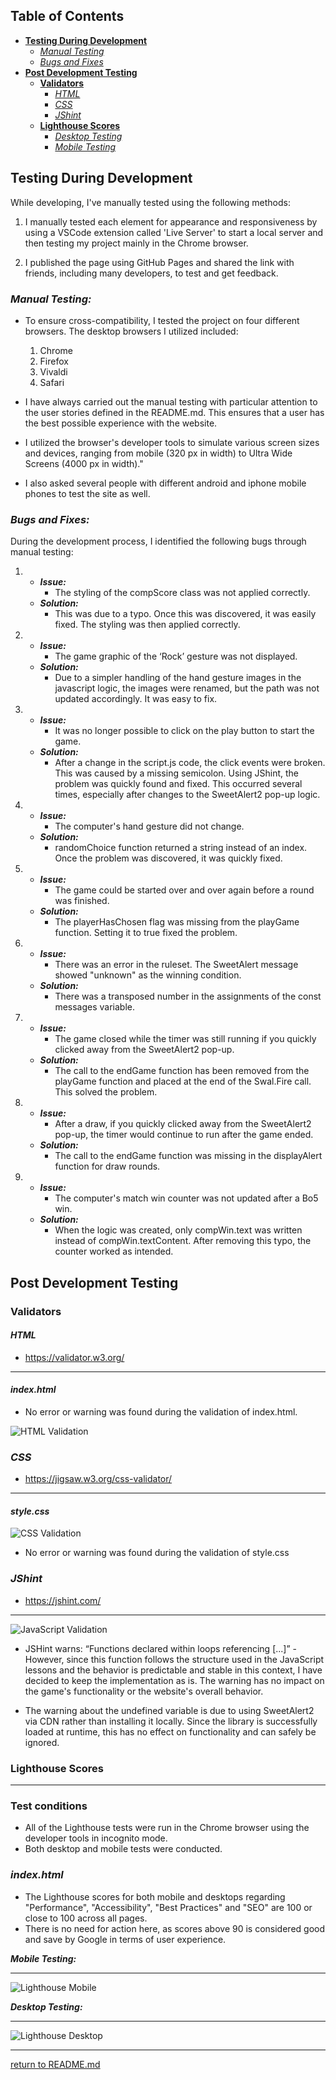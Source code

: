 ## Table of Contents
* [**Testing During Development**](#testing-during-development)
    * [*Manual Testing*](#manual-testing)
    * [*Bugs and Fixes*](#bugs-and-fixes)
* [**Post Development Testing**](#post-development-testing)
  * [**Validators**](#validators)
      * [*HTML*](#html)
      * [*CSS*](#css)
      * [*JShint*](#jshint)
  * [**Lighthouse Scores**](#lighthouse-scores)
      * [*Desktop Testing*](#desktop-testing)
      * [*Mobile Testing*](#mobile-testing)

## **Testing During Development**
While developing, I've manually tested using the following methods:

1. I manually tested each element for appearance and responsiveness by using a VSCode extension called 'Live Server' to start a local server and then testing my project mainly in the Chrome browser.
    
2. I published the page using GitHub Pages and shared the link with friends, including many developers, to test and get feedback.

### ***Manual Testing:***
* To ensure cross-compatibility, I tested the project on four different browsers. The desktop browsers I utilized included:

  1. Chrome
  2. Firefox  
  3. Vivaldi
  4. Safari

* I have always carried out the manual testing with particular attention to the user stories defined in the README.md. This ensures that a user has the best possible experience with the website.
* I utilized the browser's developer tools to simulate various screen sizes and devices, ranging from mobile (320 px in width) to Ultra Wide Screens (4000 px in width)." 
* I also asked several people with different android and iphone mobile phones to test the site as well.

### ***Bugs and Fixes:***

During the development process, I identified the following bugs through manual testing:

1.  * ***Issue:*** 
        * The styling of the compScore class was not applied correctly.
    * ***Solution:*** 
        * This was due to a typo. Once this was discovered, it was easily fixed. The styling was then applied correctly.

2.  * ***Issue:*** 
        * The game graphic of the ‘Rock’ gesture was not displayed.
    * ***Solution:***
        * Due to a simpler handling of the hand gesture images in the javascript logic, the images were renamed, but the path was not updated accordingly. It was easy to fix.

3.  * ***Issue:*** 
        * It was no longer possible to click on the play button to start the game.
    * ***Solution:***
        * After a change in the script.js code, the click events were broken. This was caused by a missing semicolon. Using JShint, the problem was quickly found and fixed. This occurred several times, especially after changes to the SweetAlert2 pop-up logic.

4.  * ***Issue:*** 
        * The computer's hand gesture did not change.
    * ***Solution:***
        * randomChoice function returned a string instead of an index. Once the problem was discovered, it was quickly fixed.

5.  * ***Issue:*** 
        * The game could be started over and over again before a round was finished.
    * ***Solution:***
        * The playerHasChosen flag was missing from the playGame function. Setting it to true fixed the problem.

6.  * ***Issue:*** 
        * There was an error in the ruleset. The SweetAlert message showed "unknown" as the winning condition.
    * ***Solution:***
        * There was a transposed number in the assignments of the const messages variable.

7.  * ***Issue:*** 
        * The game closed while the timer was still running if you quickly clicked away from the SweetAlert2 pop-up.
    * ***Solution:***
        * The call to the endGame function has been removed from the playGame function and placed at the end of the Swal.Fire call. This solved the problem.

8.  * ***Issue:*** 
        * After a draw, if you quickly clicked away from the SweetAlert2 pop-up, the timer would continue to run after the game ended.
    * ***Solution:***
        * The call to the endGame function was missing in the displayAlert function for draw rounds.

9.  * ***Issue:*** 
        * The computer's match win counter was not updated after a Bo5 win.
    * ***Solution:***
        * When the logic was created, only compWin.text was written instead of compWin.textContent. After removing this typo, the counter worked as intended.

## **Post Development Testing**
### **Validators**

#### ***HTML*** 
- https://validator.w3.org/
***

#### ***index.html***

* No error or warning was found during the validation of index.html.

![HTML Validation](docs/screenshots/validation-indexhtml.png)

### ***CSS*** 
- https://jigsaw.w3.org/css-validator/
***

#### ***style.css***

![CSS Validation](docs/screenshots/css-validation-stylecss.png)

* No error or warning was found during the validation of style.css

### ***JShint*** 
- https://jshint.com/
***

![JavaScript Validation](docs/screenshots/js-validation-scriptjs.png)

* JSHint warns: “Functions declared within loops referencing [...]” - However, since this function follows the structure used in the JavaScript lessons and the behavior is predictable and stable in this context, I have decided to keep the implementation as is. The warning has no impact on the game's functionality or the website's overall behavior.

* The warning about the undefined variable is due to using SweetAlert2 via CDN rather than installing it locally. Since the library is successfully loaded at runtime, this has no effect on functionality and can safely be ignored.

### **Lighthouse Scores**
***
### **Test conditions**
* All of the Lighthouse tests were run in the Chrome browser using the developer tools in incognito mode.
* Both desktop and mobile tests were conducted.
 
### ***index.html***

* The Lighthouse scores for both mobile and desktops regarding "Performance", "Accessibility", "Best Practices" and "SEO" are 100 or close to 100 across all pages.
* There is no need for action here, as scores above 90 is considered good and save by Google in terms of user experience.

***Mobile Testing:***
***

![Lighthouse Mobile](docs/screenshots/lighthouse-mobile.png)

***Desktop Testing:***
***

![Lighthouse Desktop](docs/screenshots/lighthouse-desktop.png)


***

[return to README.md](README.md)